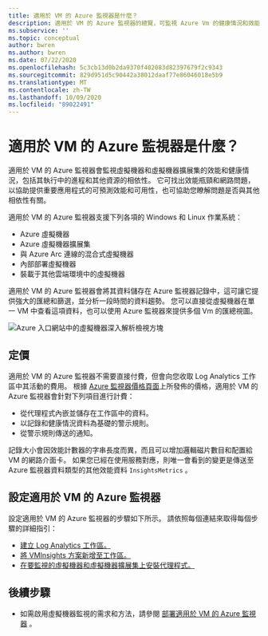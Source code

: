```yaml
---
title: 適用於 VM 的 Azure 監視器是什麼？
description: 適用於 VM 的 Azure 監視器的總覽，可監視 Azure Vm 的健康情況和效能，並自動探索和對應應用程式元件及其相依性。
ms.subservice: ''
ms.topic: conceptual
author: bwren
ms.author: bwren
ms.date: 07/22/2020
ms.openlocfilehash: 5c3cb13d0b2da9370f402083d82397679f2c9343
ms.sourcegitcommit: 829d951d5c90442a38012daaf77e86046018e5b9
ms.translationtype: MT
ms.contentlocale: zh-TW
ms.lasthandoff: 10/09/2020
ms.locfileid: "89022491"
---
```

# <a name="what-is-azure-monitor-for-vms"></a>適用於 VM 的 Azure 監視器是什麼？

適用於 VM 的 Azure 監視器會監視虛擬機器和虛擬機器擴展集的效能和健康情況，包括其執行中的進程和其他資源的相依性。 它可找出效能瓶頸和網路問題，以協助提供重要應用程式的可預測效能和可用性，也可協助您瞭解問題是否與其他相依性有關。

適用於 VM 的 Azure 監視器支援下列各項的 Windows 和 Linux 作業系統：

- Azure 虛擬機器
- Azure 虛擬機器擴展集
- 與 Azure Arc 連線的混合式虛擬機器
- 內部部署虛擬機器
- 裝載于其他雲端環境中的虛擬機器
  



適用於 VM 的 Azure 監視器會將其資料儲存在 Azure 監視器記錄中，這可讓它提供強大的匯總和篩選，並分析一段時間的資料趨勢。 您可以直接從虛擬機器在單一 VM 中查看這項資料，也可以使用 Azure 監視器來提供多個 Vm 的匯總視圖。

![Azure 入口網站中的虛擬機器深入解析檢視方塊](media/vminsights-overview/vminsights-azmon-directvm.png)


## <a name="pricing"></a>定價
適用於 VM 的 Azure 監視器不需要直接付費，但會向您收取 Log Analytics 工作區中其活動的費用。 根據 [Azure 監視器價格頁面](https://azure.microsoft.com/pricing/details/monitor/)上所發佈的價格，適用於 VM 的 Azure 監視器會針對下列項目進行計費：

- 從代理程式內嵌並儲存在工作區中的資料。
- 以記錄和健康情況資料為基礎的警示規則。
- 從警示規則傳送的通知。

記錄大小會因效能計數器的字串長度而異，而且可以增加邏輯磁片數目和配置給 VM 的網路介面卡。 如果您已經在使用服務對應，則唯一會看到的變更是傳送至 Azure 監視器資料類型的其他效能資料 `InsightsMetrics` 。


## <a name="configuring-azure-monitor-for-vms"></a>設定適用於 VM 的 Azure 監視器
設定適用於 VM 的 Azure 監視器的步驟如下所示。 請依照每個連結來取得每個步驟的詳細指引：

- [建立 Log Analytics 工作區。](vminsights-configure-workspace.md#create-log-analytics-workspace)
- [將 VMInsights 方案新增至工作區。](vminsights-configure-workspace.md#add-vminsights-solution-to-workspace)
- [在要監視的虛擬機器和虛擬機器擴展集上安裝代理程式。](vminsights-enable-overview.md)



## <a name="next-steps"></a>後續步驟

- 如需啟用虛擬機器監視的需求和方法，請參閱 [部署適用於 VM 的 Azure 監視器](vminsights-enable-overview.md) 。

